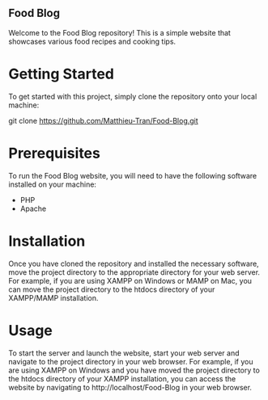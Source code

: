 ## Food Blog
Welcome to the Food Blog repository! This is a simple website that showcases various food recipes and cooking tips.

# Getting Started
To get started with this project, simply clone the repository onto your local machine:

git clone https://github.com/Matthieu-Tran/Food-Blog.git

# Prerequisites
To run the Food Blog website, you will need to have the following software installed on your machine:

- PHP
- Apache

# Installation
Once you have cloned the repository and installed the necessary software, move the project directory to the appropriate directory for your web server. For example, if you are using XAMPP on Windows or MAMP on Mac, you can move the project directory to the htdocs directory of your XAMPP/MAMP installation.

# Usage
To start the server and launch the website, start your web server and navigate to the project directory in your web browser. For example, if you are using XAMPP on Windows and you have moved the project directory to the htdocs directory of your XAMPP installation, you can access the website by navigating to http://localhost/Food-Blog in your web browser.
